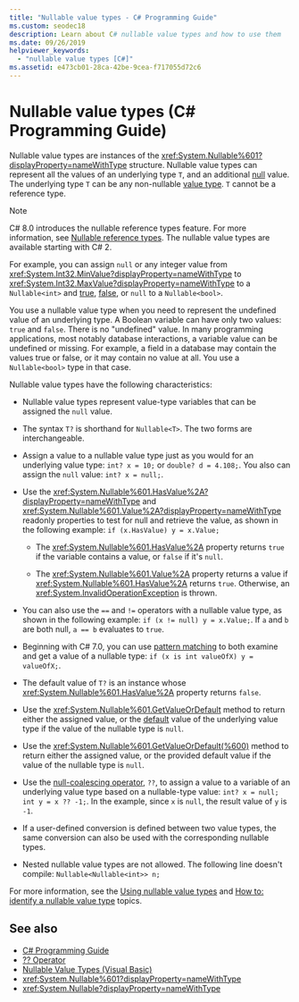 ```yaml
---
title: "Nullable value types - C# Programming Guide"
ms.custom: seodec18
description: Learn about C# nullable value types and how to use them
ms.date: 09/26/2019
helpviewer_keywords: 
  - "nullable value types [C#]"
ms.assetid: e473cb01-28ca-42be-9cea-f717055d72c6
---
```

# Nullable value types (C# Programming Guide)

Nullable value types are instances of the <xref:System.Nullable%601?displayProperty=nameWithType> structure. Nullable value types can represent all the values of an underlying type `T`, and an additional [null](../../language-reference/keywords/null.md) value. The underlying type `T` can be any non-nullable [value type](../../language-reference/keywords/value-types.md). `T` cannot be a reference type.

> [!NOTE]
> C# 8.0 introduces the nullable reference types feature. For more information, see [Nullable reference types](../../nullable-references.md). The nullable value types are available starting with C# 2.

For example, you can assign `null` or any integer value from <xref:System.Int32.MinValue?displayProperty=nameWithType> to <xref:System.Int32.MaxValue?displayProperty=nameWithType> to a `Nullable<int>` and [true](../../language-reference/keywords/true-literal.md), [false](../../language-reference/keywords/false-literal.md), or `null` to a `Nullable<bool>`.

You use a nullable value type when you need to represent the undefined value of an underlying type. A Boolean variable can have only two values: `true` and `false`. There is no "undefined" value. In many programming applications, most notably database interactions, a variable value can be undefined or missing. For example, a field in a database may contain the values true or false, or it may contain no value at all. You use a `Nullable<bool>` type in that case.

Nullable value types have the following characteristics:

- Nullable value types represent value-type variables that can be assigned the `null` value.

- The syntax `T?` is shorthand for `Nullable<T>`. The two forms are interchangeable.

- Assign a value to a nullable value type just as you would for an underlying value type: `int? x = 10;` or `double? d = 4.108;`. You also can assign the `null` value: `int? x = null;`.

- Use the <xref:System.Nullable%601.HasValue%2A?displayProperty=nameWithType> and <xref:System.Nullable%601.Value%2A?displayProperty=nameWithType> readonly properties to test for null and retrieve the value, as shown in the following example: `if (x.HasValue) y = x.Value;`

  - The <xref:System.Nullable%601.HasValue%2A> property returns `true` if the variable contains a value, or `false` if it's `null`.

  - The <xref:System.Nullable%601.Value%2A> property returns a value if <xref:System.Nullable%601.HasValue%2A> returns `true`. Otherwise, an <xref:System.InvalidOperationException> is thrown.

- You can also use the `==` and `!=` operators with a nullable value type, as shown in the following example: `if (x != null) y = x.Value;`. If `a` and `b` are both null, `a == b` evaluates to `true`.

- Beginning with C# 7.0, you can use [pattern matching](../../pattern-matching.md#the-is-type-pattern-expression) to both examine and get a value of a nullable type: `if (x is int valueOfX) y = valueOfX;`.

- The default value of `T?` is an instance whose <xref:System.Nullable%601.HasValue%2A> property returns `false`.

- Use the <xref:System.Nullable%601.GetValueOrDefault> method to return either the assigned value, or the [default](../../language-reference/keywords/default-values-table.md) value of the underlying value type if the value of the nullable type is `null`.

- Use the <xref:System.Nullable%601.GetValueOrDefault(%600)> method to return either the assigned value, or the provided default value if the value of the nullable type is `null`.

- Use the [null-coalescing operator](../../language-reference/operators/null-coalescing-operator.md), `??`, to assign a value to a variable of an underlying value type based on a nullable-type value: `int? x = null; int y = x ?? -1;`. In the example, since `x` is `null`, the result value of `y` is `-1`.

- If a user-defined conversion is defined between two value types, the same conversion can also be used with the corresponding nullable types.

- Nested nullable value types are not allowed. The following line doesn't compile: `Nullable<Nullable<int>> n;`

For more information, see the [Using nullable value types](using-nullable-types.md) and [How to: identify a nullable value type](how-to-identify-a-nullable-type.md) topics.

## See also

- [C# Programming Guide](../index.md)
- [?? Operator](../../language-reference/operators/null-coalescing-operator.md)
- [Nullable Value Types (Visual Basic)](../../../visual-basic/programming-guide/language-features/data-types/nullable-value-types.md)
- <xref:System.Nullable%601?displayProperty=nameWithType>
- <xref:System.Nullable?displayProperty=nameWithType>
